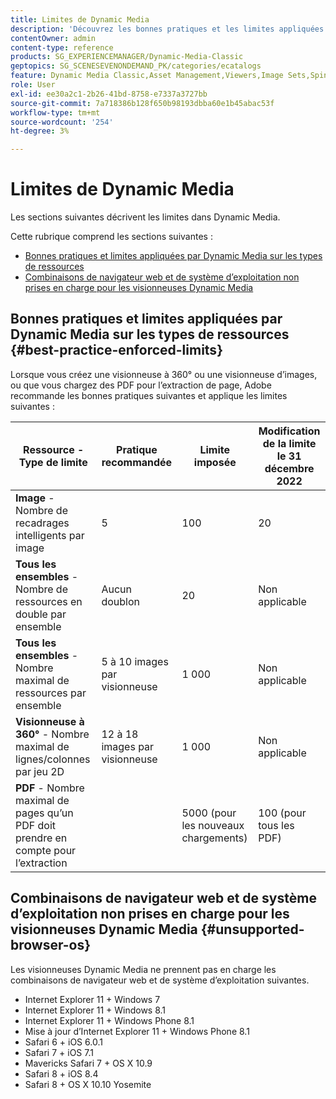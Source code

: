 ```yaml
---
title: Limites de Dynamic Media
description: 'Découvrez les bonnes pratiques et les limites appliquées lorsque vous créez une visionneuse d’images ou à 360° ou chargez un PDF. Découvrez également les combinaisons de navigateur web et de système d’exploitation non prises en charge pour les visionneuses Dynamic Media. '
contentOwner: admin
content-type: reference
products: SG_EXPERIENCEMANAGER/Dynamic-Media-Classic
geptopics: SG_SCENESEVENONDEMAND_PK/categories/ecatalogs
feature: Dynamic Media Classic,Asset Management,Viewers,Image Sets,Spin Sets,eCatalog
role: User
exl-id: ee30a2c1-2b26-41bd-8758-e7337a3727bb
source-git-commit: 7a718386b128f650b98193dbba60e1b45abac53f
workflow-type: tm+mt
source-wordcount: '254'
ht-degree: 3%

---
```


# Limites de Dynamic Media

Les sections suivantes décrivent les limites dans Dynamic Media.

Cette rubrique comprend les sections suivantes :

* [Bonnes pratiques et limites appliquées par Dynamic Media sur les types de ressources](#best-practice-enforced-limits)
* [Combinaisons de navigateur web et de système d’exploitation non prises en charge pour les visionneuses Dynamic Media](#unsupported-browser-os)

## Bonnes pratiques et limites appliquées par Dynamic Media sur les types de ressources {#best-practice-enforced-limits}

Lorsque vous créez une visionneuse à 360° ou une visionneuse d’images, ou que vous chargez des PDF pour l’extraction de page, Adobe recommande les bonnes pratiques suivantes et applique les limites suivantes :

| Ressource - Type de limite | Pratique recommandée | Limite imposée | Modification de la limite le 31 décembre 2022 |
| --- | --- | --- | --- |
| **Image** - Nombre de recadrages intelligents par image | 5 | 100 | 20 |
| **Tous les ensembles** - Nombre de ressources en double par ensemble | Aucun doublon | 20 | Non applicable |
| **Tous les ensembles** - Nombre maximal de ressources par ensemble | 5 à 10 images par visionneuse | 1 000 | Non applicable |
| **Visionneuse à 360°** - Nombre maximal de lignes/colonnes par jeu 2D | 12 à 18 images par visionneuse | 1 000 | Non applicable |
| **PDF** - Nombre maximal de pages qu’un PDF doit prendre en compte pour l’extraction |  | 5000 (pour les nouveaux chargements) | 100 (pour tous les PDF) |

<!-- See also [Dynamic Media limitations](/help/assets/limitations.md). -->

## Combinaisons de navigateur web et de système d’exploitation non prises en charge pour les visionneuses Dynamic Media {#unsupported-browser-os}

Les visionneuses Dynamic Media ne prennent pas en charge les combinaisons de navigateur web et de système d’exploitation suivantes.

* Internet Explorer 11 + Windows 7
* Internet Explorer 11 + Windows 8.1
* Internet Explorer 11 + Windows Phone 8.1
* Mise à jour d’Internet Explorer 11 + Windows Phone 8.1
* Safari 6 + iOS 6.0.1
* Safari 7 + iOS 7.1
* Mavericks Safari 7 + OS X 10.9
* Safari 8 + iOS 8.4
* Safari 8 + OS X 10.10 Yosemite

